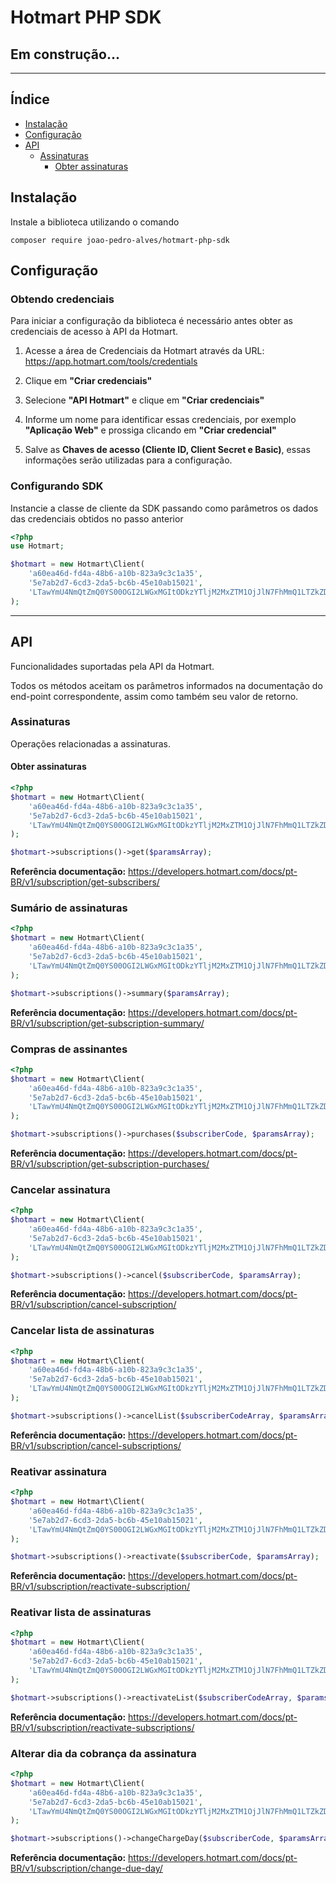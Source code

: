 # Hotmart PHP SDK
## Em construção...

---

## Índice

- [Instalação](#instalação)
- [Configuração](#configuração)
- [API](#api)
    - [Assinaturas](#assinaturas)
        - [Obter assinaturas](#obter-assinaturas)

## Instalação

Instale a biblioteca utilizando o comando

`composer require joao-pedro-alves/hotmart-php-sdk`

## Configuração

### Obtendo credenciais

Para iniciar a configuração da biblioteca é necessário antes obter as credenciais de acesso à API da Hotmart.

1. Acesse a área de Credenciais da Hotmart através da URL: https://app.hotmart.com/tools/credentials

2. Clique em **"Criar credenciais"**

3. Selecione **"API Hotmart"** e clique em **"Criar credenciais"**

4. Informe um nome para identificar essas credenciais, por exemplo **"Aplicação Web"** e prossiga clicando em **"Criar credencial"**

5. Salve as **Chaves de acesso (Cliente ID, Client Secret e Basic)**, essas informações serão utilizadas para a configuração.

### Configurando SDK

Instancie a classe de cliente da SDK passando como parâmetros os dados das credenciais obtidos no passo anterior

```php
<?php
use Hotmart;

$hotmart = new Hotmart\Client(
    'a60ea46d-fd4a-48b6-a10b-823a9c3c1a35',
    '5e7ab2d7-6cd3-2da5-bc6b-45e10ab15021',
    'LTawYmU4NmQtZmQ0YS00OGI2LWGxMGItODkzYTljM2MxZTM1OjJlN7FhMmQ1LTZkZDctNJRmNS1iZTliLTk1ZTIwYmIxNTB1MX'
);
```

---

## API

Funcionalidades suportadas pela API da Hotmart.

Todos os métodos aceitam os parâmetros informados na documentação do end-point correspondente, assim como também seu valor de retorno.

### Assinaturas

Operações relacionadas a assinaturas.

#### Obter assinaturas

```php
<?php
$hotmart = new Hotmart\Client(
    'a60ea46d-fd4a-48b6-a10b-823a9c3c1a35',
    '5e7ab2d7-6cd3-2da5-bc6b-45e10ab15021',
    'LTawYmU4NmQtZmQ0YS00OGI2LWGxMGItODkzYTljM2MxZTM1OjJlN7FhMmQ1LTZkZDctNJRmNS1iZTliLTk1ZTIwYmIxNTB1MX'
);

$hotmart->subscriptions()->get($paramsArray);
```

**Referência documentação:** https://developers.hotmart.com/docs/pt-BR/v1/subscription/get-subscribers/

### Sumário de assinaturas

```php
<?php
$hotmart = new Hotmart\Client(
    'a60ea46d-fd4a-48b6-a10b-823a9c3c1a35',
    '5e7ab2d7-6cd3-2da5-bc6b-45e10ab15021',
    'LTawYmU4NmQtZmQ0YS00OGI2LWGxMGItODkzYTljM2MxZTM1OjJlN7FhMmQ1LTZkZDctNJRmNS1iZTliLTk1ZTIwYmIxNTB1MX'
);

$hotmart->subscriptions()->summary($paramsArray);
```

**Referência documentação:** https://developers.hotmart.com/docs/pt-BR/v1/subscription/get-subscription-summary/

### Compras de assinantes

```php
<?php
$hotmart = new Hotmart\Client(
    'a60ea46d-fd4a-48b6-a10b-823a9c3c1a35',
    '5e7ab2d7-6cd3-2da5-bc6b-45e10ab15021',
    'LTawYmU4NmQtZmQ0YS00OGI2LWGxMGItODkzYTljM2MxZTM1OjJlN7FhMmQ1LTZkZDctNJRmNS1iZTliLTk1ZTIwYmIxNTB1MX'
);

$hotmart->subscriptions()->purchases($subscriberCode, $paramsArray);
```

**Referência documentação:** https://developers.hotmart.com/docs/pt-BR/v1/subscription/get-subscription-purchases/

### Cancelar assinatura

```php
<?php
$hotmart = new Hotmart\Client(
    'a60ea46d-fd4a-48b6-a10b-823a9c3c1a35',
    '5e7ab2d7-6cd3-2da5-bc6b-45e10ab15021',
    'LTawYmU4NmQtZmQ0YS00OGI2LWGxMGItODkzYTljM2MxZTM1OjJlN7FhMmQ1LTZkZDctNJRmNS1iZTliLTk1ZTIwYmIxNTB1MX'
);

$hotmart->subscriptions()->cancel($subscriberCode, $paramsArray);
```

**Referência documentação:** https://developers.hotmart.com/docs/pt-BR/v1/subscription/cancel-subscription/

### Cancelar lista de assinaturas

```php
<?php
$hotmart = new Hotmart\Client(
    'a60ea46d-fd4a-48b6-a10b-823a9c3c1a35',
    '5e7ab2d7-6cd3-2da5-bc6b-45e10ab15021',
    'LTawYmU4NmQtZmQ0YS00OGI2LWGxMGItODkzYTljM2MxZTM1OjJlN7FhMmQ1LTZkZDctNJRmNS1iZTliLTk1ZTIwYmIxNTB1MX'
);

$hotmart->subscriptions()->cancelList($subscriberCodeArray, $paramsArray);
```

**Referência documentação:** https://developers.hotmart.com/docs/pt-BR/v1/subscription/cancel-subscriptions/

### Reativar assinatura

```php
<?php
$hotmart = new Hotmart\Client(
    'a60ea46d-fd4a-48b6-a10b-823a9c3c1a35',
    '5e7ab2d7-6cd3-2da5-bc6b-45e10ab15021',
    'LTawYmU4NmQtZmQ0YS00OGI2LWGxMGItODkzYTljM2MxZTM1OjJlN7FhMmQ1LTZkZDctNJRmNS1iZTliLTk1ZTIwYmIxNTB1MX'
);

$hotmart->subscriptions()->reactivate($subscriberCode, $paramsArray);
```

**Referência documentação:** https://developers.hotmart.com/docs/pt-BR/v1/subscription/reactivate-subscription/

### Reativar lista de assinaturas

```php
<?php
$hotmart = new Hotmart\Client(
    'a60ea46d-fd4a-48b6-a10b-823a9c3c1a35',
    '5e7ab2d7-6cd3-2da5-bc6b-45e10ab15021',
    'LTawYmU4NmQtZmQ0YS00OGI2LWGxMGItODkzYTljM2MxZTM1OjJlN7FhMmQ1LTZkZDctNJRmNS1iZTliLTk1ZTIwYmIxNTB1MX'
);

$hotmart->subscriptions()->reactivateList($subscriberCodeArray, $paramsArray);
```

**Referência documentação:** https://developers.hotmart.com/docs/pt-BR/v1/subscription/reactivate-subscriptions/

### Alterar dia da cobrança da assinatura

```php
<?php
$hotmart = new Hotmart\Client(
    'a60ea46d-fd4a-48b6-a10b-823a9c3c1a35',
    '5e7ab2d7-6cd3-2da5-bc6b-45e10ab15021',
    'LTawYmU4NmQtZmQ0YS00OGI2LWGxMGItODkzYTljM2MxZTM1OjJlN7FhMmQ1LTZkZDctNJRmNS1iZTliLTk1ZTIwYmIxNTB1MX'
);

$hotmart->subscriptions()->changeChargeDay($subscriberCode, $paramsArray);
```

**Referência documentação:** https://developers.hotmart.com/docs/pt-BR/v1/subscription/change-due-day/